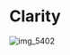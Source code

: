# Clarity
![img_5402](https://user-images.githubusercontent.com/20412561/44828238-d7adc300-abcb-11e8-86dd-f61fc39d9106.png)
